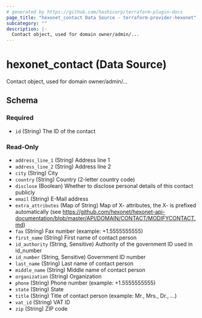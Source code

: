 ```yaml
---
# generated by https://github.com/hashicorp/terraform-plugin-docs
page_title: "hexonet_contact Data Source - terraform-provider-hexonet"
subcategory: ""
description: |-
  Contact object, used for domain owner/admin/...
---
```


# hexonet_contact (Data Source)

Contact object, used for domain owner/admin/...



<!-- schema generated by tfplugindocs -->
## Schema

### Required

- `id` (String) The ID of the contact

### Read-Only

- `address_line_1` (String) Address line 1
- `address_line_2` (String) Address line 2
- `city` (String) City
- `country` (String) Country (2-letter country code)
- `disclose` (Boolean) Whether to disclose personal details of this contact publicly
- `email` (String) E-Mail address
- `extra_attributes` (Map of String) Map of X- attributes, the X- is prefixed automatically (see https://github.com/hexonet/hexonet-api-documentation/blob/master/API/DOMAIN/CONTACT/MODIFYCONTACT.md)
- `fax` (String) Fax number (example: +1.5555555555)
- `first_name` (String) First name of contact person
- `id_authority` (String, Sensitive) Authority of the government ID used in id_number
- `id_number` (String, Sensitive) Government ID number
- `last_name` (String) Last name of contact person
- `middle_name` (String) Middle name of contact person
- `organization` (String) Organization
- `phone` (String) Phone number (example: +1.5555555555)
- `state` (String) State
- `title` (String) Title of contact person (example: Mr., Mrs., Dr., ...)
- `vat_id` (String) VAT ID
- `zip` (String) ZIP code
